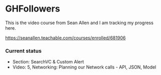 # GHFollowers

This is the video course from Sean Allen and I am tracking my progress here.

https://seanallen.teachable.com/courses/enrolled/681906

### Current status
* Section: SearchVC & Custom Alert
* Video: 5, Networking: Planning our Network calls - API, JSON, Model
